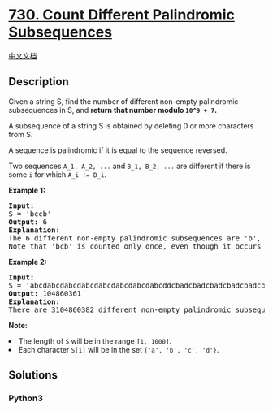 # [730. Count Different Palindromic Subsequences](https://leetcode.com/problems/count-different-palindromic-subsequences)

[中文文档](/leetcode/0700-0799/0730.Count%20Different%20Palindromic%20Subsequences/README.md)

## Description

<p>
Given a string S, find the number of different non-empty palindromic subsequences in S, and <b>return that number modulo <code>10^9 + 7</code>.</b>
</p><p>
A subsequence of a string S is obtained by deleting 0 or more characters from S.
</p><p>
A sequence is palindromic if it is equal to the sequence reversed.
</p><p>
Two sequences <code>A_1, A_2, ...</code> and <code>B_1, B_2, ...</code> are different if there is some <code>i</code> for which <code>A_i != B_i</code>.
</p>

<p><b>Example 1:</b><br />
<pre>
<b>Input:</b> 
S = 'bccb'
<b>Output:</b> 6
<b>Explanation:</b> 
The 6 different non-empty palindromic subsequences are 'b', 'c', 'bb', 'cc', 'bcb', 'bccb'.
Note that 'bcb' is counted only once, even though it occurs twice.
</pre>
</p>

<p><b>Example 2:</b><br />
<pre>
<b>Input:</b> 
S = 'abcdabcdabcdabcdabcdabcdabcdabcddcbadcbadcbadcbadcbadcbadcbadcba'
<b>Output:</b> 104860361
<b>Explanation:</b> 
There are 3104860382 different non-empty palindromic subsequences, which is 104860361 modulo 10^9 + 7.
</pre>
</p>

<p><b>Note:</b>
<li>The length of <code>S</code> will be in the range <code>[1, 1000]</code>.</li>
<li>Each character <code>S[i]</code> will be in the set <code>{'a', 'b', 'c', 'd'}</code>.</li>
</p>

## Solutions

<!-- tabs:start -->

### **Python3**

```python

```

<!-- tabs:end -->
